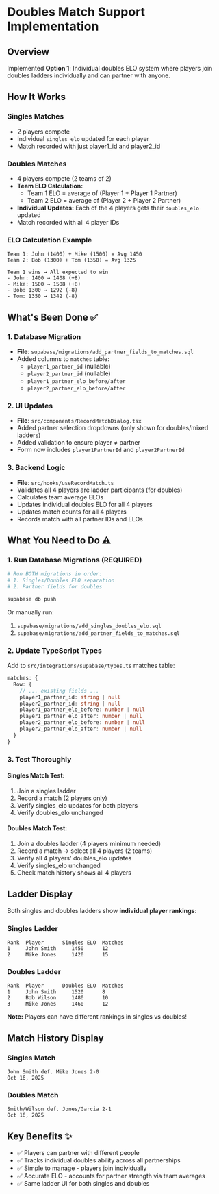 # Doubles Match Support Implementation

## Overview
Implemented **Option 1**: Individual doubles ELO system where players join doubles ladders individually and can partner with anyone.

## How It Works

### Singles Matches
- 2 players compete
- Individual `singles_elo` updated for each player
- Match recorded with just player1_id and player2_id

### Doubles Matches
- 4 players compete (2 teams of 2)
- **Team ELO Calculation:**
  - Team 1 ELO = average of (Player 1 + Player 1 Partner)
  - Team 2 ELO = average of (Player 2 + Player 2 Partner)
- **Individual Updates:** Each of the 4 players gets their `doubles_elo` updated
- Match recorded with all 4 player IDs

### ELO Calculation Example
```
Team 1: John (1400) + Mike (1500) = Avg 1450
Team 2: Bob (1300) + Tom (1350) = Avg 1325

Team 1 wins → All expected to win
- John: 1400 → 1408 (+8)
- Mike: 1500 → 1508 (+8)
- Bob: 1300 → 1292 (-8)
- Tom: 1350 → 1342 (-8)
```

## What's Been Done ✅

### 1. Database Migration
- **File**: `supabase/migrations/add_partner_fields_to_matches.sql`
- Added columns to `matches` table:
  - `player1_partner_id` (nullable)
  - `player2_partner_id` (nullable)
  - `player1_partner_elo_before/after`
  - `player2_partner_elo_before/after`

### 2. UI Updates
- **File**: `src/components/RecordMatchDialog.tsx`
- Added partner selection dropdowns (only shown for doubles/mixed ladders)
- Added validation to ensure player ≠ partner
- Form now includes `player1PartnerId` and `player2PartnerId`

### 3. Backend Logic
- **File**: `src/hooks/useRecordMatch.ts`
- Validates all 4 players are ladder participants (for doubles)
- Calculates team average ELOs
- Updates individual doubles ELO for all 4 players
- Updates match counts for all 4 players
- Records match with all partner IDs and ELOs

## What You Need to Do ⚠️

### 1. Run Database Migrations (REQUIRED)
```bash
# Run BOTH migrations in order:
# 1. Singles/Doubles ELO separation
# 2. Partner fields for doubles

supabase db push
```

Or manually run:
1. `supabase/migrations/add_singles_doubles_elo.sql`
2. `supabase/migrations/add_partner_fields_to_matches.sql`

### 2. Update TypeScript Types
Add to `src/integrations/supabase/types.ts` matches table:
```typescript
matches: {
  Row: {
    // ... existing fields ...
    player1_partner_id: string | null
    player2_partner_id: string | null
    player1_partner_elo_before: number | null
    player1_partner_elo_after: number | null
    player2_partner_elo_before: number | null
    player2_partner_elo_after: number | null
  }
}
```

### 3. Test Thoroughly

#### Singles Match Test:
1. Join a singles ladder
2. Record a match (2 players only)
3. Verify singles_elo updates for both players
4. Verify doubles_elo unchanged

#### Doubles Match Test:
1. Join a doubles ladder (4 players minimum needed)
2. Record a match → select all 4 players (2 teams)
3. Verify all 4 players' doubles_elo updates
4. Verify singles_elo unchanged
5. Check match history shows all 4 players

## Ladder Display

Both singles and doubles ladders show **individual player rankings**:

### Singles Ladder
```
Rank  Player      Singles ELO  Matches
1     John Smith     1450      12
2     Mike Jones     1420      15
```

### Doubles Ladder
```
Rank  Player      Doubles ELO  Matches
1     John Smith     1520      8
2     Bob Wilson     1480      10
3     Mike Jones     1460      12
```

**Note:** Players can have different rankings in singles vs doubles!

## Match History Display

### Singles Match
```
John Smith def. Mike Jones 2-0
Oct 16, 2025
```

### Doubles Match
```
Smith/Wilson def. Jones/Garcia 2-1
Oct 16, 2025
```

## Key Benefits ✨

- ✅ Players can partner with different people
- ✅ Tracks individual doubles ability across all partnerships
- ✅ Simple to manage - players join individually
- ✅ Accurate ELO - accounts for partner strength via team averages
- ✅ Same ladder UI for both singles and doubles
